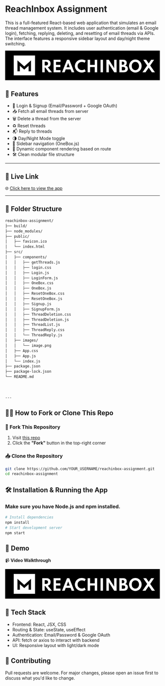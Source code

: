 # ReachInbox Assignment

This is a full-featured React-based web application that simulates an email thread management system. It includes user authentication (email & Google login), fetching, replying, deleting, and resetting of email threads via APIs. The interface features a responsive sidebar layout and day/night theme switching.

![App Screenshot](./src/images/image.png)

## 🚀 Features

- 🔐 Login & Signup (Email/Password + Google OAuth)
- 📥 Fetch all email threads from server
- 🗑️ Delete a thread from the server
- ♻️ Reset threads
- 📬 Reply to threads
- 🌗 Day/Night Mode toggle
- 🧭 Sidebar navigation (OneBox.js)
- 🧩 Dynamic component rendering based on route
- 🛠️ Clean modular file structure

---

## 🔗 Live Link

🌐 [Click here to view the app](https://mellow-muffin-35115d.netlify.app/)

---
## 📁 Folder Structure

```bash
reachinbox-assignment/
├── build/
├── node_modules/
├── public/
│   ├── favicon.ico
│   └── index.html
├── src/
│   ├── components/
│   │   ├── getThreads.js
│   │   ├── login.css
│   │   ├── Login.js
│   │   ├── LoginForm.js
│   │   ├── OneBox.css
│   │   ├── OneBox.js
│   │   ├── ResetOneBox.css
│   │   ├── ResetOneBox.js
│   │   ├── Signup.js
│   │   ├── SignupForm.js
│   │   ├── ThreadDeletion.css
│   │   ├── ThreadDeletion.js
│   │   ├── ThreadList.js
│   │   ├── ThreadReply.css
│   │   └── ThreadReply.js
│   ├── images/
│   │   └── image.png
│   ├── App.css
│   ├── App.js
│   └── index.js
├── package.json
├── package-lock.json
└── README.md



---
```

## 🧑‍💻 How to Fork or Clone This Repo

### 🔁 Fork This Repository

1. Visit [this repo]([https://github.com/YOUR_USERNAME/reachinbox-assignment](https://github.com/ARDEV04/reachinbox-assignment))
2. Click the **"Fork"** button in the top-right corner

### 📥 Clone the Repository

```bash
git clone https://github.com/YOUR_USERNAME/reachinbox-assignment.git
cd reachinbox-assignment
```

## 🛠️ Installation & Running the App
### Make sure you have Node.js and npm installed.

```bash
# Install dependencies
npm install
# Start development server
npm start
```

## 🎥 Demo

📹 **Video Walkthrough**

[![Watch the demo](./src/images/image.png)](https://drive.google.com/file/d/19QDg8qDCyHwDyykBcwivfXI_gw6IRUKE/view?usp=drive_link)


## 🧰 Tech Stack
- Frontend: React, JSX, CSS
- Routing & State: useState, useEffect
- Authentication: Email/Password & Google OAuth
- API: fetch or axios to interact with backend
- UI: Responsive layout with light/dark mode

## 🤝 Contributing
Pull requests are welcome. For major changes, please open an issue first to discuss what you'd like to change.
